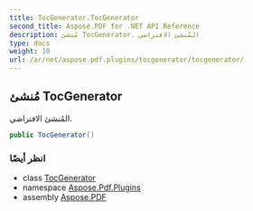 ```yaml
---
title: TocGenerator.TocGenerator
second_title: Aspose.PDF for .NET API Reference
description: مُنشئ TocGenerator. المُنشئ الافتراضي
type: docs
weight: 10
url: /ar/net/aspose.pdf.plugins/tocgenerator/tocgenerator/
---
```

## مُنشئ TocGenerator

المُنشئ الافتراضي.

```csharp
public TocGenerator()
```

### انظر أيضًا

* class [TocGenerator](../)
* namespace [Aspose.Pdf.Plugins](../../../aspose.pdf.plugins/)
* assembly [Aspose.PDF](../../../)